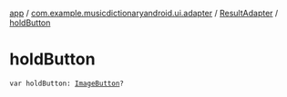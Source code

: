 [app](../../index.md) / [com.example.musicdictionaryandroid.ui.adapter](../index.md) / [ResultAdapter](index.md) / [holdButton](./hold-button.md)

# holdButton

`var holdButton: `[`ImageButton`](https://developer.android.com/reference/android/widget/ImageButton.html)`?`